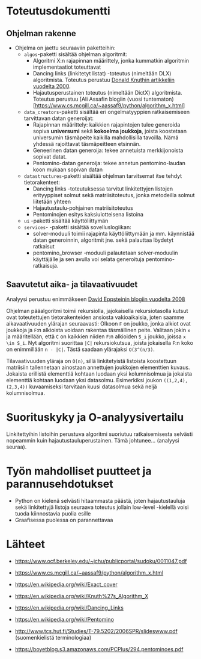 # Toteutusdokumentti


## Ohjelman rakenne
- Ohjelma on jaettu seuraaviin paketteihin:
  - `algos`-paketti sisältää ohjelman algoritmit:
    - Algoritmi X:n rajapinnan määrittely, jonka kummatkin algoritmin implementaatiot toteuttavat
    - Dancing links (linkitetyt listat) -toteutus (nimeltään DLX) algoritmista. Toteutus perustuu [Donald Knuthin artikkeliin vuodelta 2000](https://www.ocf.berkeley.edu/~jchu/publicportal/sudoku/0011047.pdf).
    - Hajautusperustainen toteutus (nimeltään DictX) algoritmista. Toteutus perustuu [Ali Assafin blogiin (vuosi tuntematon)[https://www.cs.mcgill.ca/~aassaf9/python/algorithm_x.html]
  - `data_creators`-paketti sisältää eri ongelmatyyppien ratkaisemiseen tarvittavan datan generoijat:
    - Rajapinnan määrittely: kaikkien rajapintojen tulee generoida sopiva __universumi__ sekä __kokoelma joukkoja__, joista koostetaan universumin täsmäpeite kaikilla mahdollisilla tavoilla. Nämä yhdessä rajoittavat täsmäpeitteen etsinnän.
    - Geneerinen datan generoija: tekee annetuista merkkijonoista sopivat datat.
    - Pentomino-datan generoija: tekee annetun pentomino-laudan koon mukaan sopivan datan
  - `datastructures`-paketti sisältää ohjelman tarvitsemat itse tehdyt tietorakenteet:
    - Dancing links -toteutuksessa tarvitut linkitettyjen listojen erityyppiset solmut sekä matriisitoteutus, jonka metodeilla solmut liitetään yhteen
    - Hajautustaulu-pohjainen matriisitoteutus
    - Pentominojen esitys kaksiulotteisena listoina
  - `ui` -paketti sisältää käyttöliittymän
  - `services`- -paketti sisältää sovelluslogiikan:
    - solver-moduuli toimii rajapinta käyttöliittymään ja mm. käynnistää datan generoinnin, algoritmit jne. sekä palauttaa löydetyt ratkaisut
    - pentomino_browser -moduuli palautetaan solver-moduulin käyttäjälle ja sen avulla voi selata generoituja pentomino-ratkaisuja.

## Saavutetut aika- ja tilavaativuudet

Analyysi perustuu enimmäkseen [David Eppsteinin blogiin vuodelta 2008](https://11011110.github.io/blog/2008/01/10/analyzing-algorithm-x.html)

Ohjelman pääalgoritmi toimii rekursiolla, jajokaisella rekursiotasolla kutsut ovat toteutettujen tietorakenteiden ansiosta vakioaikaisia, joten saamme aikavaativuuden ylärajan seuraavasti: Olkoon `F` on joukko, jonka alkiot ovat joukkoja ja `F`:n alkioista voidaan rakentaa täsmällinen peite. Valitaan jokin `x` ja määritellään, että `C` on kaikkien niiden `F`:n alkioiden `S_i` joukko, joissa `x \in S_i`. Nyt algoritmi suorittaa `|C|` rekursiokutsua, joista jokaisella `F`:n koko on enimmillään `n - |C|`. Tästä saadaan ylärajaksi `O(3^(n/3)`.

Tilavaativuuden yläraja on `O(n)`, sillä linkitetyistä listoista koostettuun matriisiin tallennetaan ainostaan annettujen joukkojen elementtien kuvaus. Jokaista erillistä elementtiä kohtaan luodaan yksi kolumnisolmua ja jokaista elementtiä kohtaan luodaan yksi datasolmu. Esimerkiksi joukon `((1,2,4), (2,3,4))` kuvaamiseksi tarvitaan kuusi datasolmua sekä neljä kolumnisolmua.

# Suorituskyky ja O-analyysivertailu

Linkitettyihin listoihin perustuva algoritmi suoriutuu ratkaisemisesta selvästi nopeammin kuin hajautustauluperustainen. Tämä johtunee... (analyysi seuraa). 


# Työn mahdolliset puutteet ja parannusehdotukset

- Python on kielenä selvästi hitaammasta päästä, joten hajautustauluja sekä linkitettyjä listoja seuraava toteutus jollain low-level -kielellä voisi tuoda kiinnostavia puolia esille
- Graafisessa puolessa on parannettavaa

# Lähteet
- https://www.ocf.berkeley.edu/~jchu/publicportal/sudoku/0011047.pdf
- https://www.cs.mcgill.ca/~aassaf9/python/algorithm_x.html

- https://en.wikipedia.org/wiki/Exact_cover
- https://en.wikipedia.org/wiki/Knuth%27s_Algorithm_X
- https://en.wikipedia.org/wiki/Dancing_Links
- https://en.wikipedia.org/wiki/Pentomino
- http://www.tcs.hut.fi/Studies/T-79.5202/2006SPR/slideswww.pdf (suomenkielistä terminologiaa)
- https://boyetblog.s3.amazonaws.com/PCPlus/294.pentominoes.pdf
